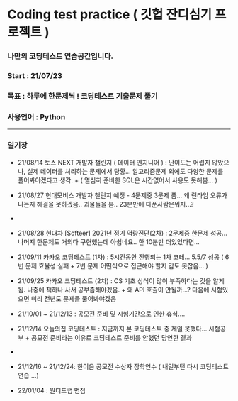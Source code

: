 # Coding test practice ( 깃헙 잔디심기 프로젝트 )

### 나만의 코딩테스트 연습공간입니다. 
### Start : 21/07/23
### 목표 : 하루에 한문제씩 ! 코딩테스트 기출문제 풀기
### 사용언어 : Python

-----
### 일기장
- 21/08/14 토스 NEXT 개발자 챌린지 ( 데이터 엔지니어 ) : 난이도는 어렵지 않았으나, 실제 데이터를 처리하는 문제에서 당황... 알고리즘문제 외에도 다양한 문제를 풀어봐야겠다고 생각. + ( 열심히 준비한 SQL은 시간없어서 사용도 못해봄... ) 

- 21/08/27 현대모비스 개발자 챌린지 예정 - 4문제중 3문제 품... 왜 런타임 오류가 나는지 해결을 못하겠음.. 괴물들을 봄.. 23분만에 다푼사람은뭐지...?
- 
- 21/08/28 현대차 [Softeer] 2021년 정기 역량진단(2차) : 2문제중 한문제 성공... 나머지 한문제도 거의다 구현했는데 아쉽네요.. 한 10분만 더있었다면...

- 21/09/11 카카오 코딩테스트 (1차) : 5시간동안 진행되는 1차 코테... 5.5/7 성공 ( 6번 문제 효율성 실패 + 7번 문제 어떤식으로 접근해야 할지 감도 못잡음... )

- 21/09/25 카카오 코딩테스트 (2차) : CS 기초 상식이 많이 부족하다는 것을 알게됨. 나중에 책하나 사서 공부좀해야겠음. + 왜 API 호출이 안될까...? 다음에 시험있으면 미리 전년도 문제들 풀어봐야겠음

- 21/10/01 ~ 21/12/13 : 공모전 준비 및 시험기간으로 인한 휴식....

- 21/12/14 오늘의집 코딩테스트 : 지금까지 본 코딩테스트 중 제일 못했다... 시험공부 + 공모전 준비라는 이유로 코딩테스트 준비를 안했던 당연한 결과
- 
- 21/12/16 ~ 21/12/24: 한이음 공모전 수상자 장학연수 ( 내일부턴 다시 코딩테스트 연습 ...)
 
- 22/01/04 : 원티드랩 면접
